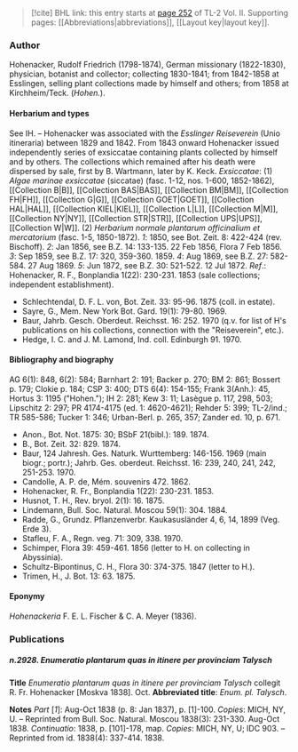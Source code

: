 > [!cite] BHL link: this entry starts at [page 252](https://www.biodiversitylibrary.org/item/103253#page/278/mode/1up) of TL-2 Vol. II.
> Supporting pages: [[Abbreviations|abbreviations]], [[Layout key|layout key]].

### Author

Hohenacker, Rudolf Friedrich (1798-1874), German missionary (1822-1830), physician, botanist and collector; collecting 1830-1841; from 1842-1858 at Esslingen, selling plant collections made by himself and others; from 1858 at Kirchheim/Teck. (*Hohen.*).

#### Herbarium and types

See IH. – Hohenacker was associated with the *Esslinger Reiseverein* (Unio itineraria) between 1829 and 1842. From 1843 onward Hohenacker issued independently series of exsiccatae containing plants collected by himself and by others. The collections which remained after his death were dispersed by sale, first by B. Wartmann, later by K. Keck.
*Exsiccatae*: (1) *Algae marinae exsiccatae* (siccatae) (fasc. 1-12, nos. 1-600, 1852-1862), [[Collection B|B]], [[Collection BAS|BAS]], [[Collection BM|BM]], [[Collection FH|FH]], [[Collection G|G]], [[Collection GOET|GOET]], [[Collection HAL|HAL]], [[Collection KIEL|KIEL]], [[Collection L|L]], [[Collection M|M]], [[Collection NY|NY]], [[Collection STR|STR]], [[Collection UPS|UPS]], [[Collection W|W]].
(2) *Herbarium normale plantarum officinalium et mercatorium* (fasc. 1-5, 1850-1872). *1*: 1850, see Bot. Zeit. 8: 422-424 (rev. Bischoff).
*2*: Jan 1856, see B.Z. 14: 133-135. 22 Feb 1856, Flora 7 Feb 1856.
*3*: Sep 1859, see B.Z. 17: 320, 359-360. 1859.
*4*: Aug 1869, see B.Z. 27: 582-584. 27 Aug 1869.
*5*: Jun 1872, see B.Z. 30: 521-522. 12 Jul 1872.
*Ref*.: Hohenacker, R. F., Bonplandia 1(22): 230-231. 1853 (sale collections; independent establishment).
- Schlechtendal, D. F. L. von, Bot. Zeit. 33: 95-96. 1875 (coll. in estate).
- Sayre, G., Mem. New York Bot. Gard. 19(1): 79-80. 1969.
- Baur, Jahrb. Gesch. Oberdeut. Reichsst. 16: 252. 1970 (q.v. for list of H's publications on his collections, connection with the "Reiseverein", etc.).
- Hedge, I. C. and J. M. Lamond, Ind. coll. Edinburgh 91. 1970.

#### Bibliography and biography

AG 6(1): 848, 6(2): 584; Barnhart 2: 191; Backer p. 270; BM 2: 861; Bossert p. 179; Clokie p. 184; CSP 3: 400; DTS 6(4): 154-155; Frank 3(Anh.): 45, Hortus 3: 1195 ("Hohen."); IH 2: 281; Kew 3: 11; Lasègue p. 117, 298, 503; Lipschitz 2: 297; PR 4174-4175 (ed. 1: 4620-4621); Rehder 5: 399; TL-2/ind.; TR 585-586; Tucker 1: 346; Urban-Berl. p. 265, 357; Zander ed. 10, p. 671.
- Anon., Bot. Not. 1875: 30; BSbF 21(bibl.): 189. 1874.
- B., Bot. Zeit. 32: 829. 1874.
- Baur, 124 Jahresh. Ges. Naturk. Wurttemberg: 146-156. 1969 (main biogr.; portr.); Jahrb. Ges. oberdeut. Reichsst. 16: 239, 240, 241, 242, 251-253. 1970.
- Candolle, A. P. de, Mém. souvenirs 472. 1862.
- Hohenacker, R. Fr., Bonplandia 1(22): 230-231. 1853.
- Husnot, T. H., Rev. bryol. 2(1): 16. 1875.
- Lindemann, Bull. Soc. Natural. Moscou 59(1): 304. 1884.
- Radde, G., Grundz. Pflanzenverbr. Kaukasusländer 4, 6, 14, 1899 (Veg. Erde 3).
- Stafleu, F. A., Regn. veg. 71: 309, 338. 1970.
- Schimper, Flora 39: 459-461. 1856 (letter to H. on collecting in Abyssinia).
- Schultz-Bipontinus, C. H., Flora 30: 374-375. 1847 (letter to H.).
- Trimen, H., J. Bot. 13: 63. 1875.

#### Eponymy

*Hohenackeria* F. E. L. Fischer & C. A. Meyer (1836).

### Publications

##### n.2928. Enumeratio plantarum quas in itinere per provinciam Talysch

**Title**
*Enumeratio plantarum quas in itinere per provinciam Talysch* collegit R. Fr. Hohenacker \[Moskva 1838\]. Oct.
**Abbreviated title**: *Enum. pl. Talysch*.

**Notes**
*Part* \[*1*\]: Aug-Oct 1838 (p. 8: Jan 1837), p. \[1\]-100. *Copies*: MICH, NY, U. – Reprinted from Bull. Soc. Natural. Moscou 1838(3): 231-330. Aug-Oct 1838.
*Continuatio*: 1838, p. \[101\]-178, map. *Copies*: MICH, NY, U; IDC 903. – Reprinted from id. 1838(4): 337-414. 1838.

